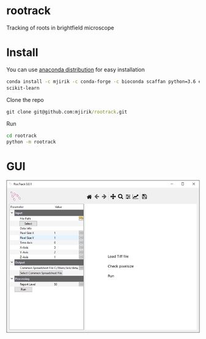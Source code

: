 # rootrack
Tracking of roots in brightfield microscope


# Install 

You can use [anaconda distribution](https://docs.conda.io/en/latest/miniconda.html)
for easy installation 


```bash
conda install -c mjirik -c conda-forge -c bioconda scaffan python=3.6 exsu
scikit-learn
```

Clone the repo

```cmd
git clone git@github.com:mjirik/rootrack.git
```

Run

```cmd
cd rootrack
python -m rootrack
```

# GUI
![graphics](docs/graphics/screenshot_gui.png)
